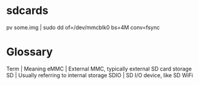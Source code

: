 # sdcards
pv some.img | sudo dd of=/dev/mmcblk0 bs=4M conv=fsync

# Glossary


Term | Meaning
eMMC | External MMC, typically external SD card storage
SD   | Usually referring to internal storage
SDIO | SD I/O device, like SD WiFi
